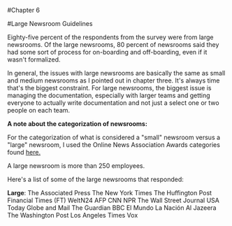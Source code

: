 #Chapter 6

#Large Newsroom Guidelines

Eighty-five percent of the respondents from the survey were from large newsrooms. Of the large newsrooms, 80 percent of newsrooms said they had some sort of process for on-boarding and off-boarding, even if it wasn't formalized.

In general, the issues with large newsrooms are basically the same as small and medium newsrooms as I pointed out in chapter three. It's always time that's the biggest constraint. For large newsrooms, the biggest issue is managing the documentation, especially with larger teams and getting everyone to actually write documentation and not just a select one or two people on each team. 

**A note about the categorization of newsrooms:**

For the categorization of what is considered a "small" newsroom versus a "large" newsroom, I used the Online News Association Awards categories found [here.](https://journalists.org/awards/online-journalism-awards-rules-eligibility/)

A large newsroom is more than 250 employees. 

Here's a list of some of the large newsrooms that responded:

**Large**:
The Associated Press
The New York Times
The Huffington Post
Financial Times (FT) 
WeltN24
AFP
CNN
NPR
The Wall Street Journal
USA Today
Globe and Mail
The Guardian
BBC
El Mundo
La Nación
Al Jazeera
The Washington Post
Los Angeles Times
Vox